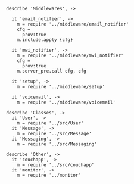     describe 'Middlewares', ->

      it 'email_notifier', ->
        m = require '../middleware/email_notifier'
        cfg =
          prov:true
        m.include.apply {cfg}

      it 'mwi_notifier', ->
        m = require '../middleware/mwi_notifier'
        cfg =
          prov:true
        m.server_pre.call cfg, cfg

      it 'setup', ->
        m = require '../middleware/setup'

      it 'voicemail', ->
        m = require '../middleware/voicemail'

    describe 'Classes', ->
      it 'User', ->
        m = require '../src/User'
      it 'Message', ->
        m = require '../src/Message'
      it 'Messaging', ->
        m = require '../src/Messaging'

    describe 'Other', ->
      it 'couchapp', ->
        m = require '../src/couchapp'
      it 'monitor', ->
        m = require '../monitor'
